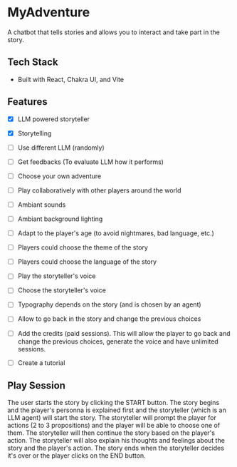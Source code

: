 # MyAdventure

A chatbot that tells stories and allows you to interact and take part in the story.

## Tech Stack

- Built with React, Chakra UI, and Vite

## Features

- [x] LLM powered storyteller
- [x] Storytelling
- [ ] Use different LLM (randomly)
- [ ] Get feedbacks (To evaluate LLM how it performs)
- [ ] Choose your own adventure
- [ ] Play collaboratively with other players around the world
- [ ] Ambiant sounds
- [ ] Ambiant background lighting
- [ ] Adapt to the player's age (to avoid nightmares, bad language, etc.)
- [ ] Players could choose the theme of the story
- [ ] Players could choose the language of the story
- [ ] Play the storyteller's voice
- [ ] Choose the storyteller's voice
- [ ] Typography depends on the story (and is chosen by an agent)
- [ ] Allow to go back in the story and change the previous choices
- [ ] Add the credits (paid sessions). This will allow the player to go back and change the previous
choices, generate the voice and have unlimited sessions.
- [ ] Create a tutorial


## Play Session

The user starts the story by clicking the START button. The story begins and the player's personna is explained first and the storyteller (which is an LLM agent) will start the story. The storyteller will prompt the player for actions (2 to 3 propositions) and the player will be able to choose one of them. The storyteller will then continue the story based on the player's action. The storyteller will also explain his thoughts and feelings about the story and the player's action. The story ends when the storyteller decides it's over or the player clicks on the END button.